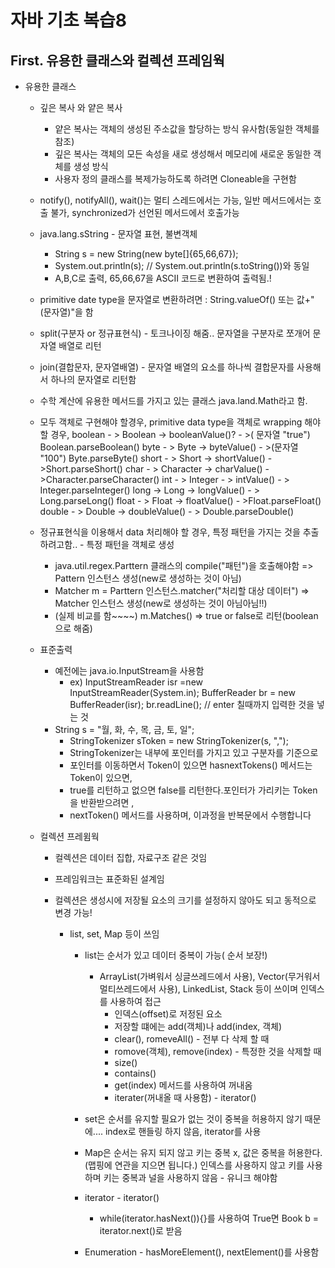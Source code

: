 # 자바 기초 복습8

## First. 유용한 클래스와 컬렉션  프레임웍

- 유용한 클래스
  - 깊은 복사 와 얕은 복사
    - 얕은 복사는 객체의 생성된 주소값을 할당하는 방식 유사함(동일한 객체를 참조) 
    - 깊은 복사는 객체의 모든 속성을 새로 생성해서 메모리에 새로운 동일한 객체를 생성 방식
    - 사용자 정의 클래스를 복제가능하도록 하려면 Cloneable을 구현함
  - notify(), notifyAll(), wait()는 멀티 스레드에서는 가능, 일반 메서드에서는 호출 불가, synchronized가 선언된 메서드에서 호출가능
  - java.lang.sString - 문자열 표현, 불변객체
    - String s = new String(new byte[]{65,66,67}); 
    - System.out.println(s); // System.out.println(s.toString())와 동일
    - A,B,C로 출력, 65,66,67을 ASCII 코드로 변환하여 출력됨.!
  - primitive date type을 문자열로 변환하려면 : String.valueOf() 또는 값+"(문자열)"을 함
  - split(구분자 or 정규표현식) - 토크나이징 해줌.. 문자열을 구분자로 쪼개어 문자열 배열로 리턴
  - join(결합문자, 문자열배열) - 문자열 배열의 요소를 하나씩 결합문자를 사용해서 하나의 문자열로 리턴함
  - 수학 계산에 유용한 메서드를 가지고 있는 클래스 java.land.Math라고 함.
  - 모두 객체로 구현해야 할경우, primitive data type을 객체로 wrapping 해야할 경우,
    boolean - > Boolean -> booleanValue()? - >( 문자열 "true")  Boolean.parseBoolean()
    byte - > Byte -> byteValue() - >(문자열 "100") Byte.parseByte()
    short - > Short -> shortValue() - >Short.parseShort() 
    char - > Character -> charValue() - >Character.parseCharacter() 
    int - > Integer - > intValue() - > Integer.parseInteger()
    long -> Long -> longValue() - > Long.parseLong()
    float - > Float -> floatValue() - >Float.parseFloat()
    double - > Double -> doubleValue() - > Double.parseDouble()
  - 정규표현식을 이용해서 data 처리해야 할 경우, 특정 패턴을 가지는 것을 추출하려고함.. - 특정 패턴을 객체로 생성
    - java.util.regex.Parttern 클래스의 compile("패턴")을 호출해야함 => Pattern 인스턴스 생성(new로 생성하는 것이 아님)
    - Matcher m = Parttern 인스턴스.matcher("처리할 대상 데이터") => Matcher 인스턴스 생성(new로 생성하는 것이 아님아님!!)
    - (실제 비교를 함~~~~) m.Matches() => true or false로 리턴(boolean으로 해줌)
  - 표준출력
    - 예전에는 java.io.InputStream을 사용함 
      - ex) InputStreamReader isr =new InputStreamReader(System.in);
            BufferReader br = new BufferReader(isr);
            br.readLine(); // enter 칠때까지 입력한 것을 넣는 것
    - String s = "월, 화, 수, 목, 금, 토, 일";
      - StringTokenizer sToken = new StringTokenizer(s, ",");
      - StringTokenizer는 내부에 포인터를 가지고 있고 구분자를 기준으로 
      - 포인터를 이동하면서  Token이 있으면 hasnextTokens() 메서드는 Token이 있으면,
      -  true를 리턴하고 없으면 false를 리턴한다.포인터가 가리키는 Token을 반환받으려면 ,
      - nextToken() 메서드를 사용하며, 이과정을 반복문에서 수행합니다
    
  - 컬렉션 프레윔웍
    
    - 컬렉션은 데이터 집합, 자료구조 같은 것임
    
    - 프레임워크는 표준화된 설계임
    
    - 컬렉션은 생성시에 저장될 요소의 크기를 설정하지 않아도 되고 동적으로 변경 가능!
    
      - list, set, Map 등이 쓰임
        - list는  순서가 있고 데이터 중복이 가능( 순서 보장!)
    
          - ArrayList(가벼워서 싱글쓰레드에서 사용), Vector(무거워서 멀티쓰레드에서 사용), LinkedList, Stack 등이 쓰이며 인덱스를 사용하여 접근
            - 인덱스(offset)로 저정된 요소
            - 저장할 떄에는 add(객체)나 add(index, 객체)
            - clear(), romeveAll() - 전부 다 삭제 할 때 
            - romove(객체), remove(index) - 특정한 것을 삭제할 때
            - size()
            - contains() 
            - get(index) 메서드를 사용하여 꺼내옴
            - iterater(꺼내올 때 사용함) - iterator()
    
        - set은 순서를 유지할 필요가 없는 것이 중복을 허용하지 않기 때문에.... index로 핸들링 하지 않음, iterator를 사용
    
        - Map은 순서는 유지 되지 않고 키는 중복 x, 값은 중복을 허용한다.(맵핑에 연관을 지으면 됩니다.)
          인덱스를 사용하지 않고 키를 사용하며 키는 중복과 널을 사용하지 않음 - 유니크 해야함
          
        - iterator<Book> - iterator()
          
          - while(iterator.hasNext()){}를 사용하여 True면 Book b = iterator.next()로 받음
          
        - Enumeration - hasMoreElement(), nextElement()를 사용함
    
          